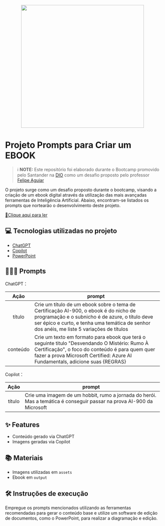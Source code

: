 <p align="center">
<img 
    src="./assets/capa.png"
    width="400"  
/>
</p>

# Projeto Prompts para Criar um EBOOK


 > ℹ️ **NOTE:** Este repositório foi elaborado durante o Bootcamp promovido pelo Santander na [DIO](https://dio.me) como um desafio proposto pelo professor [Felipe Aguiar](https://github.com/felipeAguiarCode)

O projeto surge como um desafio proposto durante o bootcamp, visando a criação de um ebook digital através da utilização das mais avançadas ferramentas de Inteligência Artificial. Abaixo, encontram-se listados os prompts que nortearão o desenvolvimento deste projeto.

<a href="https://github.com/braziltaiany/prompts-como-criar-seu-ebook/blob/main/output/Ebook%20Ai-900.pdf" title="View PDF now"> 📕Clique aqui para ler</a>

## 💻 Tecnologias utilizadas no projeto

- [ChatGPT](https://chat.openai.com/) 
- [Copilot](https://copilot.microsoft.com/)
- [PowerPoint](https://www.microsoft.com/en/microsoft-365/powerpoint)

## 🧙🏻‍♀️ Prompts 


ChatGPT：

|   Ação   | prompt                                                                                                                                                                                                                                                                         |
| :------: | ------------------------------------------------------------------------------------------------------------------------------------------------------------------------------------------------------------------------------------------------------------------------------ |
|  título  | Crie um título de um ebook sobre o tema de Certificação AI-900, o ebook é do nicho de programação e o subnicho é de azure, o título deve ser épico e curto, e tenha uma temática de senhor dos anéis, me liste 5 variações de títulos       
| conteúdo | Crie um texto em formato para ebook  que terá o seguinte titulo "Desvendando O Mistério: Rumo À Certificação", o foco do conteúdo é para quem quer fazer a prova Microsoft Certified: Azure AI Fundamentals, adicione suas {REGRAS} |


Copilot：

|  Ação  | prompt                                                                                 |
| :----: | -------------------------------------------------------------------------------------- |
| título | Crie uma imagem de um hobbit, rumo a jornada do herói. Mas a temática é conseguir passar na prova AI-900 da Microsoft |

## ✨ Features

- Conteúdo gerado via ChatGPT
- Imagens geradas via Copilot

## 📚 Materiais

- Imagens utilizadas em `assets`
- Ebook em `output`

## 🛠️ Instruções de execução

Empregue os prompts mencionados utilizando as ferramentas recomendadas para gerar o conteúdo base e utilize um software de edição de documentos, como o PowerPoint, para realizar a diagramação e edição.
